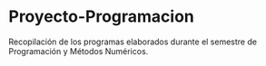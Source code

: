 # Proyecto-Programacion
Recopilación de los programas elaborados durante el semestre de Programación y Métodos Numéricos.
